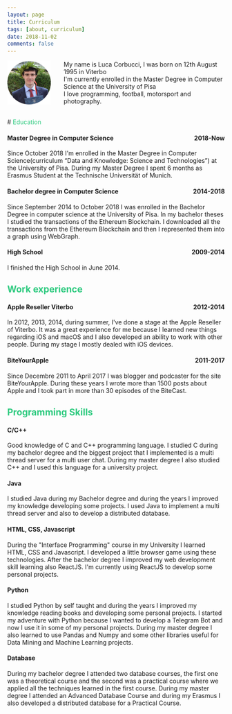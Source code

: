 ```yaml
---
layout: page
title: Curriculum
tags: [about, curriculum]
date: 2018-11-02
comments: false
---
```


<img src="logo.png" style="float: left; width: 20%; height: 20%; padding-right: 30px;" />

<p>My name is Luca Corbucci, I was born on 12th August 1995 in Viterbo<br>
    I'm currently enrolled in the Master Degree in Computer Science at the University of Pisa<br>
    I love programming, football, motorsport and photography.</p>

<br>
# <font color="#2eca7f">Education</font>

#### Master Degree in Computer Science <span style="float:right; text-align:center">2018-Now</span>

Since October 2018 I'm enrolled in the Master Degree in Computer Science(curriculum “Data and Knowledge: Science and Technologies”) at the University of Pisa.
During my Master Degree I spent 6 months as Erasmus Student at the Technische Universität of Munich.

#### Bachelor degree in Computer Science <span style="float:right; text-align:center">2014-2018</span>

Since September 2014 to October 2018 I was enrolled in the Bachelor Degree in computer science at the University of Pisa.
In my bachelor theses I studied the transactions of the Ethereum Blockchain. I downloaded all the transactions from the
Ethereum Blockchain and then I represented them into a graph using WebGraph.

#### High School <span style="float:right; text-align:center">2009-2014</span>

I finished the High School in June 2014.

## <font color="#2eca7f">Work experience</font>

#### Apple Reseller Viterbo <span style="float:right; text-align:center">2012-2014</span>

In 2012, 2013, 2014, during summer, I've done a stage at the Apple Reseller of Viterbo.
It was a great experience for me because I learned new things regarding iOS and macOS and I also
developed an ability to work with other people.
During my stage I mostly dealed with iOS devices.

#### BiteYourApple <span style="float:right; text-align:center">2011-2017</span>

Since Decembre 2011 to April 2017 I was blogger and podcaster for the site BiteYourApple.
During these years I wrote more than 1500 posts about Apple and I took part in more than 30 episodes of the BiteCast.

## <font color="#2eca7f">Programming Skills</font>

#### C/C++

Good knowledge of C and C++ programming language. I studied C during my bachelor degree and the biggest project that I implemented
is a multi thread server for a multi user chat.
During my master degree I also studied C++ and I used this language for a university project.

#### Java

I studied Java during my Bachelor degree and during the years I improved my knowledge developing some projects.
I used Java to implement a multi thread server and also to develop a distributed database.

#### HTML, CSS, Javascript

During the "Interface Programming" course in my University I learned HTML, CSS and Javascript.
I developed a little browser game using these technologies. After the bachelor degree I improved my
web development skill learning also ReactJS. I'm currently using ReactJS to develop some personal projects.

#### Python

I studied Python by self taught and during the years I improved my knowledge reading books and developing
some personal projects.
I started my adventure with Python because I wanted to develop a Telegram Bot and now I use it in some of
my personal projects.
During my master degree I also learned to use Pandas and Numpy and some other libraries useful for Data Mining
and Machine Learning projects.

#### Database

During my bachelor degree I attended two database courses, the first one was a theoretical course and the
second was a practical course where we applied all the techniques learned in the first course.
During my master degree I attended an Advanced Database Course and during my Erasmus I also developed a distributed database for a Practical Course.
